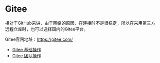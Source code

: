 # Gitee

相对于GitHub来讲，由于网络的原因，在连接时不是很稳定，所以在采用第三方远程仓库时，也可以选择国内的Gitee平台。

Gitee官网地址：https://gitee.com/

- [Gitee 基础操作](Basis/README.md)
- [Gitee 团队操作](Team/README.md)
